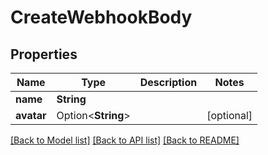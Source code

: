# CreateWebhookBody

## Properties

Name | Type | Description | Notes
------------ | ------------- | ------------- | -------------
**name** | **String** |  | 
**avatar** | Option<**String**> |  | [optional]

[[Back to Model list]](../README.md#documentation-for-models) [[Back to API list]](../README.md#documentation-for-api-endpoints) [[Back to README]](../README.md)


